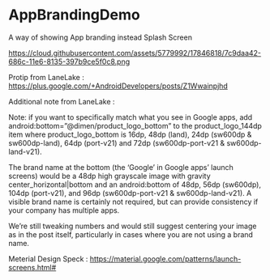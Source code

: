 # AppBrandingDemo
A way of showing App branding instead Splash Screen

https://cloud.githubusercontent.com/assets/5779992/17846818/7c9daa42-686c-11e6-8135-397b9ce5f0c8.png

Protip from LaneLake : https://plus.google.com/+AndroidDevelopers/posts/Z1Wwainpjhd

Additional note from LaneLake : 

Note: if you want to specifically match what you see in Google apps, add android:bottom=”@dimen/product_logo_bottom” to the product_logo_144dp item where product_logo_bottom is 16dp, 48dp (land), 24dp (sw600dp & sw600dp-land), 64dp (port-v21) and 72dp (sw600dp-port-v21 & sw600dp-land-v21).

The brand name at the bottom (the ‘Google’ in Google apps’ launch screens) would be a 48dp high grayscale image with gravity center_horizontal|bottom and an android:bottom of 48dp, 56dp (sw600dp), 104dp (port-v21), and 96dp (sw600dp-port-v21 & sw600dp-land-v21). A visible brand name is certainly not required, but can provide consistency if your company has multiple apps.

We’re still tweaking numbers and would still suggest centering your image as in the post itself, particularly in cases where you are not using a brand name.

Meterial Design Speck : https://material.google.com/patterns/launch-screens.html#
